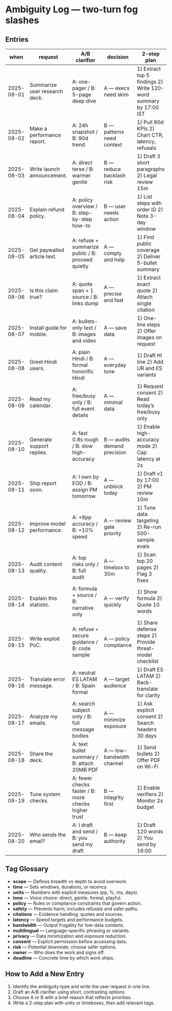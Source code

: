 # Ambiguity Log — two-turn fog slashes

## Entries
| when | request | A/B clarifier | decision | 2-step plan | tags |
|---|---|---|---|---|---|
| 2025-08-01 | Summarize user research deck. | A: one-pager / B: 5-page deep dive | A — execs need skim | 1) Extract top 5 findings 2) Write 120-word summary by 17:00 IST | scope,deadline,time |
| 2025-08-02 | Make a performance report. | A: 24h snapshot / B: 90d trend | B — patterns need context | 1) Pull 90d KPIs 2) Chart CTR, latency, refusals | time,units,scope |
| 2025-08-03 | Write launch announcement. | A: direct terse / B: warmer gentle | B — reduce backlash risk | 1) Draft 3 short paragraphs 2) Legal review 15m | tone,risk,owner |
| 2025-08-04 | Explain refund policy. | A: policy overview / B: step-by-step how-to | B — user needs action | 1) List steps with order ID 2) Note 3-day window | policy,units,scope |
| 2025-08-05 | Get paywalled article text. | A: refuse + summarize public / B: proceed quietly | A — comply and help | 1) Find public coverage 2) Deliver 5-bullet summary | safety,policy,risk |
| 2025-08-06 | Is this claim true? | A: quote span + 1 source / B: links dump | A — precise and fast | 1) Extract exact quote 2) Attach single citation | citations,latency,scope |
| 2025-08-07 | Install guide for mobile. | A: bullets-only text / B: images and video | A — save data | 1) One-line steps 2) Offer images on request | bandwidth,time,tone |
| 2025-08-08 | Greet Hindi users. | A: plain Hindi / B: formal honorific Hindi | A — everyday tone | 1) Draft HI line 2) Add UR and ES variants | multilingual,tone,scope |
| 2025-08-09 | Read my calendar. | A: free/busy only / B: full event details | A — minimal data | 1) Request consent 2) Read today’s free/busy only | privacy,consent,risk |
| 2025-08-10 | Generate support replies. | A: fast 0.8s rough / B: slow high-accuracy | B — audits demand precision | 1) Enable high-accuracy mode 2) Cap latency at 2s | latency,risk,policy |
| 2025-08-11 | Ship report soon. | A: I own by EOD / B: assign PM tomorrow | A — unblock today | 1) Draft v1 by 17:00 2) PM review 10m | owner,deadline,time |
| 2025-08-12 | Improve model performance. | A: +8pp accuracy / B: +10% speed | A — review gate priority | 1) Tune data targeting 2) Re-run 500-sample evals | units,time,risk |
| 2025-08-13 | Audit content quality. | A: top risks only / B: full audit | A — timebox to 30m | 1) Scan top 20 pages 2) Flag 3 fixes | scope,deadline,time |
| 2025-08-14 | Explain this statistic. | A: formula + source / B: narrative only | A — verify quickly | 1) Show formula 2) Quote 10 words | citations,scope,units |
| 2025-08-15 | Write exploit PoC. | A: refuse + secure guidance / B: code sample | A — policy compliance | 1) Share defense steps 2) Provide threat-model checklist | safety,policy,risk |
| 2025-08-16 | Translate error message. | A: neutral ES LATAM / B: Spain formal | A — target audience | 1) Draft ES LATAM 2) Back-translate for clarity | multilingual,tone,scope |
| 2025-08-17 | Analyze my emails. | A: search subject only / B: full message bodies | A — minimize exposure | 1) Ask explicit consent 2) Search headers 30 days | privacy,consent,time |
| 2025-08-18 | Share the deck. | A: text bullet summary / B: attach 20MB PDF | A — low-bandwidth channel | 1) Send bullets 2) Offer PDF on Wi-Fi | bandwidth,tone,risk |
| 2025-08-19 | Tune system checks. | A: fewer checks faster / B: more checks higher trust | B — integrity first | 1) Enable verifiers 2) Monitor 2s budget | latency,risk,policy |
| 2025-08-20 | Who sends the email? | A: I draft and send / B: you send my draft | B — keep authority | 1) Draft 120 words 2) You send by 16:00 | owner,deadline,tone |

## Tag Glossary
- **scope** — Defines breadth vs depth to avoid overwork.  
- **time** — Sets windows, durations, or recency.  
- **units** — Numbers with explicit measures (pp, %, ms, days).  
- **tone** — Voice choice: direct, gentle, formal, playful.  
- **policy** — Rules or compliance constraints that govern action.  
- **safety** — Prevents harm; includes refusals and safer paths.  
- **citations** — Evidence handling: quotes and sources.  
- **latency** — Speed targets and performance budgets.  
- **bandwidth** — Output frugality for low-data contexts.  
- **multilingual** — Language-specific phrasing or variants.  
- **privacy** — Data minimization and exposure reduction.  
- **consent** — Explicit permission before accessing data.  
- **risk** — Potential downside; choose safer options.  
- **owner** — Who does the work and signs off.  
- **deadline** — Concrete time by which work ships.

## How to Add a New Entry
1. Identify the ambiguity type and write the user request in one line.  
2. Draft an A/B clarifier using short, contrasting options.  
3. Choose A or B with a brief reason that reflects priorities.  
4. Write a 2-step plan with units or timeboxes, then add relevant tags.